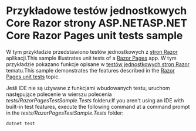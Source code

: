 # <a name="aspnet-core-razor-pages-unit-tests-sample"></a><span data-ttu-id="61529-101">Przykładowe testów jednostkowych Core Razor strony ASP.NET</span><span class="sxs-lookup"><span data-stu-id="61529-101">ASP.NET Core Razor Pages unit tests sample</span></span>

<span data-ttu-id="61529-102">W tym przykładzie przedstawiono testów jednostkowych z [stron Razor](https://docs.microsoft.com/aspnet/core/mvc/razor-pages) aplikacji.</span><span class="sxs-lookup"><span data-stu-id="61529-102">This sample illustrates unit tests of a [Razor Pages](https://docs.microsoft.com/aspnet/core/mvc/razor-pages) app.</span></span> <span data-ttu-id="61529-103">W tym przykładzie pokazano funkcje opisane w [testów jednostkowych stron Razor](https://docs.microsoft.com/aspnet/core/test/razor-pages-tests) tematu.</span><span class="sxs-lookup"><span data-stu-id="61529-103">This sample demonstrates the features described in the [Razor Pages unit tests](https://docs.microsoft.com/aspnet/core/test/razor-pages-tests) topic.</span></span>

<span data-ttu-id="61529-104">Jeśli IDE nie są używane z funkcjami wbudowanych testu, uruchom następujące polecenie w wierszu polecenia *tests/RazorPagesTestSample.Tests* folderu:</span><span class="sxs-lookup"><span data-stu-id="61529-104">If you aren't using an IDE with built-in test features, execute the following command at a command prompt in the *tests/RazorPagesTestSample.Tests* folder:</span></span>

```console
dotnet test
```
